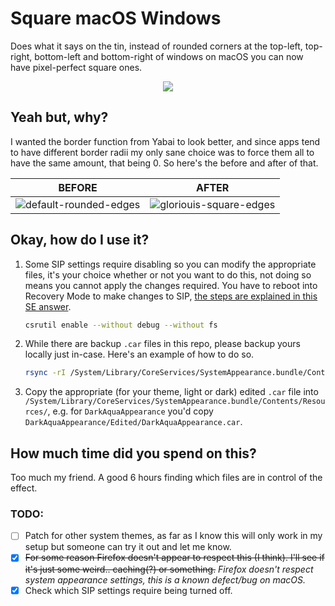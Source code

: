 # Square macOS Windows

Does what it says on the tin, instead of rounded corners at the top-left, top-right, bottom-left and bottom-right of windows on macOS you can now have pixel-perfect square ones.

<p align='center'>
  <img src='https://i.imgur.com/WN5PtxK.png'>
</p>

## Yeah but, why?

I wanted the border function from Yabai to look better, and since apps tend to have different border radii my only sane choice was to force them all to have the same amount, that being 0. So here's the before and after of that.

BEFORE | AFTER
:-------------------------:|:-------------------------:
![default-rounded-edges](https://i.imgur.com/NHfKs15.png) | ![gloriouis-square-edges](https://i.imgur.com/WN5PtxK.png)

## Okay, how do I use it?

1. Some SIP settings require disabling so you can modify the appropriate files, it's your choice whether or not you want to do this, not doing so means you cannot apply the changes required. You have to reboot into Recovery Mode to make changes to SIP, [the steps are explained in this SE answer](https://apple.stackexchange.com/questions/208478/how-do-i-disable-system-integrity-protection-sip-aka-rootless-on-macos-os-x).

    ```bash
    csrutil enable --without debug --without fs
    ```

2. While there are backup `.car` files in this repo, please backup yours locally just in-case. Here's an example of how to do so.

    ```bash
    rsync -rI /System/Library/CoreServices/SystemAppearance.bundle/Contents/Resources/ ~/Desktop/saResourcesBackup
    ```

3. Copy the appropriate (for your theme, light or dark) edited `.car` file into `/System/Library/CoreServices/SystemAppearance.bundle/Contents/Resources/`, e.g. for `DarkAquaAppearance` you'd copy `DarkAquaAppearance/Edited/DarkAquaAppearance.car`.

## How much time did you spend on this?

Too much my friend. A good 6 hours finding which files are in control of the effect.

### TODO:

- [ ] Patch for other system themes, as far as I know this will only work in my setup but someone can try it out and let me know.
- [x] ~~For some reason Firefox doesn't appear to respect this (I think). I'll see if it's just some weird.. caching(?) or something.~~ *Firefox doesn't respect system appearance settings, this is a known defect/bug on macOS.*
- [x] Check which SIP settings require being turned off.
